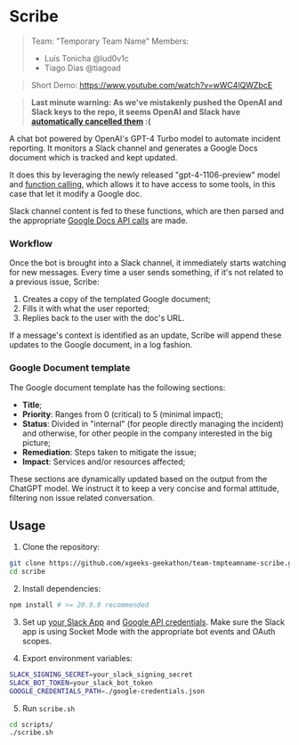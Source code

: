 # Scribe

> Team: "Temporary Team Name"
> Members:
>   - Luís Tonicha @lud0v1c
>   - Tiago Dias @tiagoad

>Short Demo: https://www.youtube.com/watch?v=wWC4lQWZbcE

> **Last minute warning: As we've mistakenly pushed the OpenAI and Slack keys to
> the repo, it seems OpenAI and Slack have [automatically cancelled them](https://docs.github.com/en/code-security/secret-scanning/about-secret-scanning) :(**

A chat bot powered by OpenAI's GPT-4 Turbo model to automate incident reporting. It monitors a Slack channel and generates a Google Docs document which is tracked and kept updated.

It does this by leveraging the newly released "gpt-4-1106-preview" model and [function calling](https://platform.openai.com/docs/guides/function-calling), which allows it to have access to some tools, in this case that let it modify a Google doc.

Slack channel content is fed to these functions, which are then parsed and the appropriate [Google Docs API calls](https://developers.google.com/docs/api/reference/rest) are made.

### Workflow

Once the bot is brought into a Slack channel, it immediately starts watching for new messages. Every time a user sends something, if it's not related to a previous issue, Scribe:

1. Creates a copy of the templated Google document;
2. Fills it with what the user reported;
3. Replies back to the user with the doc's URL.

If a message's context is identified as an update, Scribe will append these updates to the Google document, in a log fashion.

### Google Document template

The Google document template has the following sections:

- **Title**;
- **Priority**: Ranges from 0 (critical) to 5 (minimal impact);
- **Status**: Divided in "internal" (for people directly managing the incident) and otherwise, for other people in the company interested in the big picture;
- **Remediation**: Steps taken to mitigate the issue;
- **Impact**: Services and/or resources affected;

These sections are dynamically updated based on the output from the ChatGPT model. We instruct it to keep a very concise and formal attitude, filtering non issue related conversation.

## Usage

1. Clone the repository:

```bash
git clone https://github.com/xgeeks-geekathon/team-tmpteamname-scribe.git
cd scribe
```

2. Install dependencies:

```bash
npm install # >= 20.9.0 recommended
```

3. Set up [your Slack App](https://www.twilio.com/blog/how-to-build-a-slackbot-in-socket-mode-with-python) and [Google API credentials](https://developers.google.com/identity/protocols/oauth2). Make sure the Slack app is using Socket Mode with the appropriate bot events and OAuth scopes.

4. Export environment variables:

```bash
SLACK_SIGNING_SECRET=your_slack_signing_secret
SLACK_BOT_TOKEN=your_slack_bot_token
GOOGLE_CREDENTIALS_PATH=./google-credentials.json
```

5. Run `scribe.sh`

```bash
cd scripts/
./scribe.sh
```
